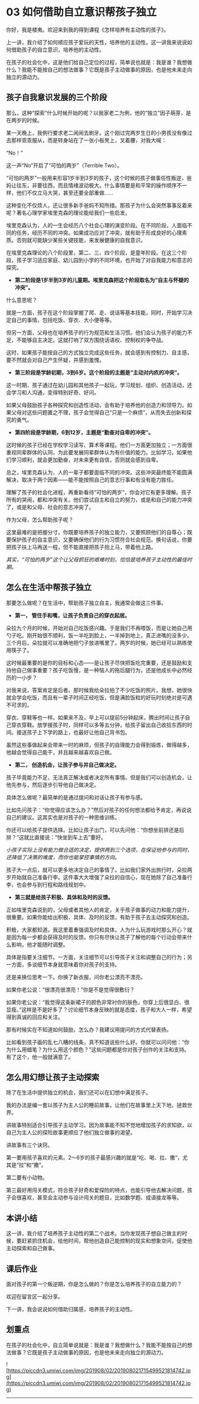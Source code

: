 # 03 如何借助自立意识帮孩子独立

你好，我是楼夷。欢迎来到我的得到课程《怎样培养有主动性的孩子》。

上一讲，我介绍了如何顺应孩子爱玩的天性，培养他的主动性。这一讲我来说说如何借助孩子的自立意识，培养他的主动性。

在孩子的社会化中，这是他们给自己定位的过程，简单说也就是：我是谁？我想做什么？我能不能按自己的想法做事？它既是孩子主动做事的原因，也是他未来走向独立的源动力。

## 孩子自我意识发展的三个阶段

那么，这种“探索”什么时候开始的呢？以我家老二为例，他的“独立”因子萌芽，是在两岁的时候。

某一天晚上，我例行要求老二闹闹去刷牙。这个刚过完两岁生日的小男孩没有像过去那样乖乖服从，而是转身站在了一张小板凳上，叉着腰，对我大喊：

“No！”

这一声“No”开启了“可怕的两岁”（Terrible Two）。

“可怕的两岁”一般用来形容1岁半到3岁的孩子，这个时候的孩子做事任性叛逆，爸妈让往东，非要往西，而且情绪波动极大。什么事情要是和平常的操作顺序不一样，他们不仅立马大哭，甚至还要全部重做……

这种变化不仅烦人，还让很多新手爸妈不知所措。那孩子为什么会突然事事反着来呢？著名心理学家埃里克森的理论能给我们一些启发。

埃里克森认为，人的一生会经历八个社会心理的演变阶段。在不同阶段，人面临不同的任务，经历不同的冲突。如果成功应对了冲突，就有助于形成良好的心理素质。否则就可能缺少某些关键技能，来发展健康的自我意识。

在埃里克森理论的八个阶段里，第二、三、四个阶段，是童年阶段。在这三个阶段，孩子学习适应家庭、幼儿园到小学的不同环境，也开始了对自我能力和意志的探究。

* **第二阶段是1岁半到3岁的儿童期。埃里克森把这个阶段取名为“自主与怀疑的冲突”。** 

什么意思呢？

就是一方面，孩子在这个阶段掌握了爬、走、说话等基本技能，同时，开始学习决定自己的事情，包括吃饭、穿衣、大小便等等。

但另一方面，父母也在培养孩子的行为规范和生活习惯。他们会认为孩子的能力不足，不能够自主决定。这就打响了双方围绕话语权、控制权的争夺战。

这时，如果孩子能按自己的方式独立完成这些任务，就会感到有控制力、自主感，要不然就会对自己产生怀疑，并感到羞愧。

* **第三阶段是学龄初期，3到6岁。这个阶段的主题是“主动对内疚的冲突”。** 

这一时期，孩子通过在幼儿园和其他孩子一起玩，学习规划、组织、创造活动，还会学习和人沟通，变得特别好奇、好问。

如果父母鼓励孩子各种探究和创造性活动，会有助于培养他的创造力和领导力。如果父母对这些问题置之不理，孩子会觉得自己“只是一个麻烦”，从而失去创新和探究的勇气。

* **第四阶段是学龄期，6到12岁，主题是“勤奋对自卑的冲突”。** 

这时候的孩子已经在学校学习读写、算术等课程。他们一方面更加独立；一方面很重视同辈群体的认同，为此要发展同辈群体认为有价值的能力。比如学习，如果他们学习顺利，就会更加勤奋，对未来更有自信，否则就会感到自卑。

总之，埃里克森认为，人的一辈子都要面临不同的冲突。这些冲突最终能不能圆满解决，取决于两个因素——能不能按照自己的意志行事和有没有能力胜任。

理解了孩子的社会化进程，再重新看待“可怕的两岁”，你会对它有更多理解。孩子所有的哭闹，都和冲突有关。他们尝试自主和自立的努力，或是和自己的能力冲突了，或是和父母、社会的意志冲突了。

作为父母，怎么帮助孩子呢？

这里最难的是把握分寸。你既要培养孩子的独立能力，又要照顾他们的自尊心；既要保护孩子的自主意识，又要确保他们的行为习惯符合社会规范。换句话说，你要把孩子扶上马再送一程，但不能直接把孩子抱上马，带着他上路。

 *其实，“可怕的两岁”这个让父母抓狂的艰难时刻，恰恰是培养孩子主动性的最佳时期。*

## 怎么在生活中帮孩子独立

那要怎么做呢？在生活中，帮助孩子独立自主，我通常会做这三件事。

* **第一， 管住手和嘴，让孩子负责自己的穿衣起居。** 

朵拉九个月的时候，开始对自己吃饭感兴趣。于是我们不再喂饭，而是让她自己用勺子吃。刚开始很不顺利，饭一半吃到脸上，一半掉到地上，真正进嘴的没多少。三个月后，朵拉就可以准确地把勺子放进嘴里了。两岁的时候，她已经可以熟练使用筷子了。

这时候最重要的是你的目标和心态——是让孩子尽快把饭吃完重要，还是鼓励和支持他自己做事重要？孩子吃饭慢，是一种恼人的拖后腿行为，还是他成长中必然经历的一小步？

对我来说，答案肯定是后者。那时候我给朵拉拍了不少吃饭的照片。我想，她很快就会学会吃饭，而且有一辈子时间正经吃饭，但是满脸饭粒的好玩时刻绝对是可遇不可求的。

穿衣、穿鞋等也一样。如果来不及，早上可以提前5分钟起床，腾出时间让孩子自己穿衣穿鞋。放学接孩子时，同样可以多等五分钟，给孩子留出自己收拾东西的时间。接送孩子上下学的路上，也最好让他自己背书包。

虽然这些事做起来会带来一时的麻烦，但孩子的自理能力会得到锻炼，做得越多，他越会觉得自己能干，并且越来越喜欢自己做。

* **第二， 创造机会，让孩子参与并自己做决定。** 

孩子毕竟能力不足，无法真正解决或者决定所有事情。但是我们可以创造机会，让他先参与，然后逐步引导他自己做决定。

具体怎么做呢？最简单的是通过提问和对话让孩子有参与感。

比如先问孩子：“你觉得应该怎么办？”然后对孩子的任何想法都给予肯定，再说说自己的建议。这其实也是对孩子的一种思维训练。

你还可以给孩子提供选择。比如让孩子出门，可以先问他：“你想坐前排还是后排？”这就比直接说：“快坐到车上去”要好。

 *小孩子实际上没有能力做合适的决定，提供两到三个选项，在保证他参与的同时，还降低了决策的难度，而你也能掌控事情的方向。*

孩子大一点后，就可以更多地决定自己的事情了。比如我们家外出旅行时，朵拉两岁开始就自己准备行李。这件事大大增强了朵拉的自信心，现在她除了自己准备行李，也会参与到行程和路线规划中。

* **第三就是给孩子积极、具体和及时的反馈。** 

正如埃里克森说到的，父母或者其他人的肯定，关乎孩子做事的动力和能力提升，很重要。如果你能给出积极、具体、及时的反馈，有助于孩子去主动探究和创造。

积极，大家都知道。我这里着重强调及时和具体。人为什么玩游戏时那么开心？就是因为每一步都会获得及时的反馈。你只有尽快让孩子了解他的每个行动会带来什么影响，他才能随时调整。

具体是指要关注细节。一方面，关注细节可以引导孩子关注和调整自己的行为；另一方面，多谈细节本身就意味着你对孩子的支持。

还是来换位思考一下。你换了新衣服，问你老公漂亮不漂亮。

如果你老公说：“很漂亮很漂亮！”你是不是觉得很敷衍？

如果你老公说：“我觉得这条新裙子的颜色非常衬你的肤色，你穿上后很显白、很显瘦。”这样是不是好多了？讨论细节本身反映的就是态度，孩子和大人一样，希望得到真诚的回应和关注。

那有时候实在不知道如何鼓励，怎么办？我建议用提问的方式代替表扬。

比如看到孩子画的乱七八糟的线条，真不知道说些什么好。你就可以问问他：“你为什么用蜡笔？为什么用这个颜色？”这些问题都是你对孩子创作的关注和支持。有了这个，他一般就满意了。

## 怎么用幻想让孩子主动探索

除了在生活中提供独立的机会，我们还可以在幻想中满足孩子。

我的办法是编一套以孩子为主人公的睡前故事，让他们在故事里上天下地，拯救世界。

讲故事特别适合引导孩子主动学习。因为故事能不知不觉地增加孩子的求知欲，以自己为主人公的探险故事更顺应了他们独立做事的渴望。

讲故事有三个诀窍。

第一要用孩子喜欢的元素。2～6岁的孩子最感兴趣的就是“吃、喝、拉、撒”，尤其是“拉”和“撒”。

第二要有小动物。

第三最好用闯关模式，符合孩子好奇和爱探险的特点，也能引导他去解决问题，孩子会很喜欢，甚至会主动参与设计闯关的题目，比如数学题、成语接龙等等。

## 本讲小结

这一讲，我介绍了培养孩子主动性的第二个战术。当你发现孩子想自己做主的时候，要赶紧抓住机会，给他时间，帮他创造自己能控制的现实和想象空间，促使他主动探索和自己做事。

## 课后作业

面对孩子的第一个叛逆期，你是怎么做的？你是怎么培养孩子的自立能力的？

欢迎在留言区一起分享。

下一讲，我会说说如何借助归属感，培养孩子的主动性。

## 划重点

在孩子的社会化中，自立简单说就是：我是谁？我想做什么？我能不能按自己的想法做事？它既是孩子主动做事的原因，也是他未来走向独立的源动力。

![https://piccdn3.umiwi.com/img/201908/02/201908021715499521814742.jpg](https://piccdn3.umiwi.com/img/201908/02/201908021715499521814742.jpg)

---

